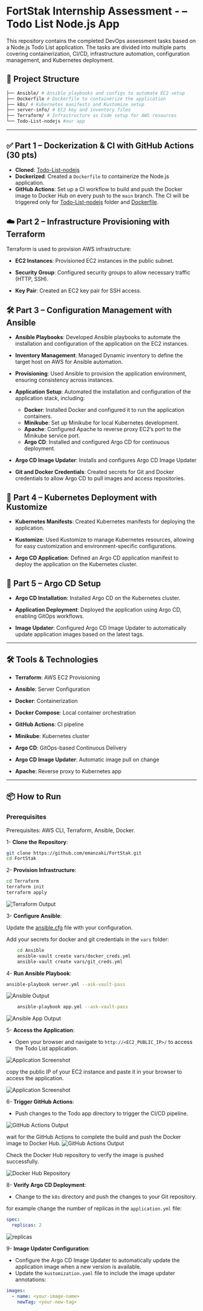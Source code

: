 # FortStak Internship Assessment  - – Todo List Node.js App

This repository contains the completed DevOps assessment tasks based on a Node.js Todo List application. The tasks are divided into multiple parts covering containerization, CI/CD, infrastructure automation, configuration management, and Kubernetes deployment.

## 🧩 Project Structure

```bash
├── Ansible/ # Ansible playbooks and configs to automate EC2 setup
├── Dockerfile # Dockerfile to containerize the application
├── k8s/ # Kubernetes manifests and Kustomize setup
├── server-info/ # EC2 key and inventory files
├── Terraform/ # Infrastructure as Code setup for AWS resources
└── Todo-List-nodejs #our app
```

---


## ✅ Part 1 – Dockerization & CI with GitHub Actions (30 pts)

- **Cloned**: [Todo-List-nodejs](https://github.com/Ankit6098/Todo-List-nodejs)
- **Dockerized**: Created a `Dockerfile` to containerize the Node.js application.
- **GitHub Actions**: Set up a CI workflow to build and push the Docker image to Docker Hub on every push to the `main` branch. The CI will be triggered only for [Todo-List-nodejs](./Todo-List-nodejs) folder and [Dockerfile](./Dockerfile).


## ☁️ Part 2 – Infrastructure Provisioning with Terraform 

Terraform is used to provision AWS infrastructure:

- **EC2 Instances**: Provisioned EC2 instances in the public subnet.

- **Security Group**: Configured security groups to allow necessary traffic (HTTP, SSH).

- **Key Pair**: Created an EC2 key pair for SSH access.


## 🛠️ Part 3 – Configuration Management with Ansible 

- **Ansible Playbooks**: Developed Ansible playbooks to automate the installation and configuration of the application on the EC2 instances.

- **Inventory Management**: Managed Dynamic inventory to define the target host on AWS for Ansible automation.

- **Provisioning**: Used Ansible to provision the application environment, ensuring consistency across instances.

- **Application Setup**: Automated the installation and configuration of the application stack, including:

  - **Docker**: Installed Docker and configured it to run the application containers.
  - **Minikube**: Set up Minikube for local Kubernetes development.
  - **Apache**: Configured Apache to reverse proxy EC2’s port to the Minikube service port.
  - **Argo CD**: Installed and configured Argo CD for continuous deployment.

- **Argo CD Image Updater**: Installs and configures Argo CD Image Updater

- **Git and Docker Credentials**: Created secrets for Git and Docker credentials to allow Argo CD to pull images and access repositories.

## 🐳 Part 4 – Kubernetes Deployment with Kustomize

- **Kubernetes Manifests**: Created Kubernetes manifests for deploying the application.

- **Kustomize**: Used Kustomize to manage Kubernetes resources, allowing for easy customization and environment-specific configurations.

- **Argo CD Application**: Defined an Argo CD application manifest to deploy the application on the Kubernetes cluster.

## 🚀 Part 5 – Argo CD Setup

- **Argo CD Installation**: Installed Argo CD on the Kubernetes cluster.

- **Application Deployment**: Deployed the application using Argo CD, enabling GitOps workflows.

- **Image Updater**: Configured Argo CD Image Updater to automatically update application images based on the latest tags.


---

## 🛠 Tools & Technologies
- **Terraform**: AWS EC2 Provisioning

- **Ansible**: Server Configuration

- **Docker**: Containerization

- **Docker Compose**: Local container orchestration

- **GitHub Actions**: CI pipeline

- **Minikube**: Kubernetes cluster

- **Argo CD**: GitOps-based Continuous Delivery

- **Argo CD Image Updater**: Automatic image pull on change

- **Apache**: Reverse proxy to Kubernetes app

---
## 📦 How to Run
### Prerequisites
Prerequisites: AWS CLI, Terraform, Ansible, Docker.

1- **Clone the Repository**:
   ```bash
   git clone https://github.com/emanzaki/FortStak.git
   cd FortStak
   ```
2- **Provision Infrastructure**:
   ```bash
   cd Terraform
   terraform init
   terraform apply
   ```
![Terraform Output](./images/1-terraform.png)

3- **Configure Ansible**:

Update the [ansible.cfg](./Ansible/ansible.cfg) file with your configuration.

Add your secrets for docker and git credentials in the `vars` folder:

```bash
    cd Ansible
    ansible-vault create vars/docker_creds.yml
    ansible-vault create vars/git_creds.yml
```
4- **Run Ansible Playbook**:

   ```bash
   ansible-playbook server.yml --ask-vault-pass
   ```
![Ansible Output](./images/2-ansible-server.png)


```bash
    ansible-playbook app.yml --ask-vault-pass
```

![Ansible App Output](./images/2-ansible-app.png)


5- **Access the Application**:
   - Open your browser and navigate to `http://<EC2_PUBLIC_IP>/` to access the Todo List application.

![Application Screenshot](./images/3-ip.png)

copy the public IP of your EC2 instance and paste it in your browser to access the application.

![Application Screenshot](./images/3-app.png)

6- **Trigger GitHub Actions**:
   - Push changes to the Todo app directory to trigger the CI/CD pipeline.

![GitHub Actions Output](./images/4-ci-trigger.png)

wait for the GitHub Actions to complete the build and push the Docker image to Docker Hub.
![GitHub Actions Output](./images/4-ci.png)

Check the Docker Hub repository to verify the image is pushed successfully.

![Docker Hub Repository](./images/4-dockerhub.png)

8- **Verify Argo CD Deployment**:
   - Change to the `k8s` directory and push the changes to your Git repository.

for example change the number of
replicas in the `application.yml` file:

```yaml
spec:
  replicas: 2
```

![replicas](./images/5-cd.png)

9- **Image Updater Configuration**:
   - Configure the Argo CD Image Updater to automatically update the application image when a new version is available.
   - Update the `kustomization.yaml` file to include the image updater annotations:

```yaml
images:
  - name: <your-image-name>
    newTag: <your-new-tag>
```
